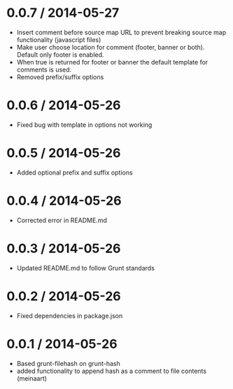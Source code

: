 0.0.7 / 2014-05-27 
==================

  * Insert comment before source map URL to prevent breaking source map functionality (javascript files)
  * Make user choose location for comment (footer, banner or both). Default only footer is enabled.
  * When true is returned for footer or banner the default template for comments is used.
  * Removed prefix/suffix options

0.0.6 / 2014-05-26 
==================

  * Fixed bug with template in options not working

0.0.5 / 2014-05-26 
==================

  * Added optional prefix and suffix options

0.0.4 / 2014-05-26 
==================

  * Corrected error in README.md

0.0.3 / 2014-05-26 
==================

  * Updated README.md to follow Grunt standards

0.0.2 / 2014-05-26 
==================

  * Fixed dependencies in package.json

0.0.1 / 2014-05-26 
==================

  * Based grunt-filehash on grunt-hash
  * added functionality to append hash as a comment to file contents (meinaart)
